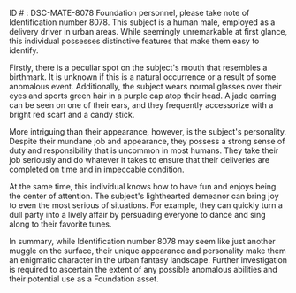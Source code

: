 ID # : DSC-MATE-8078
Foundation personnel, please take note of Identification number 8078. This subject is a human male, employed as a delivery driver in urban areas. While seemingly unremarkable at first glance, this individual possesses distinctive features that make them easy to identify.

Firstly, there is a peculiar spot on the subject's mouth that resembles a birthmark. It is unknown if this is a natural occurrence or a result of some anomalous event. Additionally, the subject wears normal glasses over their eyes and sports green hair in a purple cap atop their head. A jade earring can be seen on one of their ears, and they frequently accessorize with a bright red scarf and a candy stick.

More intriguing than their appearance, however, is the subject's personality. Despite their mundane job and appearance, they possess a strong sense of duty and responsibility that is uncommon in most humans. They take their job seriously and do whatever it takes to ensure that their deliveries are completed on time and in impeccable condition.

At the same time, this individual knows how to have fun and enjoys being the center of attention. The subject's lighthearted demeanor can bring joy to even the most serious of situations. For example, they can quickly turn a dull party into a lively affair by persuading everyone to dance and sing along to their favorite tunes.

In summary, while Identification number 8078 may seem like just another muggle on the surface, their unique appearance and personality make them an enigmatic character in the urban fantasy landscape. Further investigation is required to ascertain the extent of any possible anomalous abilities and their potential use as a Foundation asset.